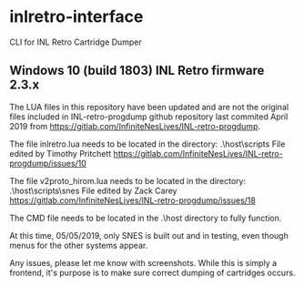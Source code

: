 # inlretro-interface
CLI for INL Retro Cartridge Dumper

Windows 10 (build 1803)
INL Retro firmware 2.3.x
---------------------------

The LUA files in this repository have been updated and are not the original files included in INL-retro-progdump github repository last commited April 2019 from https://gitlab.com/InfiniteNesLives/INL-retro-progdump.

The file inlretro.lua needs to be located in the directory: .\host\scripts
File edited by Timothy Pritchett
https://gitlab.com/InfiniteNesLives/INL-retro-progdump/issues/10

The file v2proto_hirom.lua needs to be located in the directory: .\host\scripts\snes
File edited by Zack Carey
https://gitlab.com/InfiniteNesLives/INL-retro-progdump/issues/18

The CMD file needs to be located in the .\host directory to fully function.

At this time, 05/05/2019, only SNES is built out and in testing, even though menus for the other systems appear.

Any issues, please let me know with screenshots. While this is simply a frontend, it's purpose is to make sure correct dumping of cartridges occurs.

